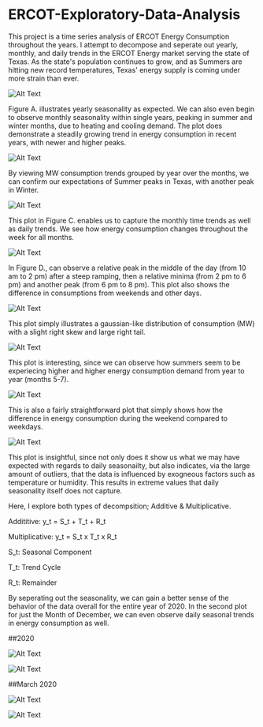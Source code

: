 
# ERCOT-Exploratory-Data-Analysis

This project is a time series analysis of ERCOT Energy Consumption throughout the years. I attempt to decompose and seperate out yearly, monthly, and daily trends in the ERCOT Energy market serving the state of Texas. As the state's population continues to grow, and as Summers are hitting new record temperatures, Texas' energy supply is coming under more strain than ever.

![Alt Text](https://github.com/A-Sarkar18/ERCOT-Exploratory-Data-Analysis/blob/main/figures/ERCOT%20Time%20Series%20MW%20Consumption.png)

Figure A. illustrates yearly seasonality as expected. We can also even begin to observe monthly seasonality within single years, peaking in summer and winter months, due to heating and cooling demand. The plot does demonstrate a steadily growing trend in energy consumption in recent years, with newer and higher peaks.

![Alt Text](https://github.com/A-Sarkar18/ERCOT-Exploratory-Data-Analysis/blob/main/figures/ERCOT%20MW%20Yearly%20Consumption.png)

By viewing MW consumption trends grouped by year over the months, we can confirm our expectations of Summer peaks in Texas, with another peak in Winter.

![Alt Text](https://github.com/A-Sarkar18/ERCOT-Exploratory-Data-Analysis/blob/main/figures/ERCOT%20MW%20Consumption%20Weekly.png)

This plot in Figure C. enables us to capture the monthly time trends as well as daily trends. We see how energy consumption changes throughout the week for all months. 

![Alt Text](https://github.com/A-Sarkar18/ERCOT-Exploratory-Data-Analysis/blob/main/figures/ERCOT%20MW%20Consumption%20Daily.png)

In Figure D., can observe a relative peak in the middle of the day (from 10 am to 2 pm) after a steep ramping, then a relative minima (from 2 pm to 6 pm) and another peak (from 6 pm to 8 pm). This plot also shows the difference in consumptions from weekends and other days.

![Alt Text](https://github.com/A-Sarkar18/ERCOT-Exploratory-Data-Analysis/blob/main/figures/ERCOT%20MW%20Consumption%20Distribution.png)

This plot simply illustrates a gaussian-like distribution of consumption (MW) with a slight right skew and large right tail.

![Alt Text](https://github.com/A-Sarkar18/ERCOT-Exploratory-Data-Analysis/blob/main/figures/ERCOT%20MW%20Consumption%20Monthly%20Distribution.png)

This plot is interesting, since we can observe how summers seem to be experiecing higher and higher energy consumption demand from year to year (months 5-7).

![Alt Text](https://github.com/A-Sarkar18/ERCOT-Exploratory-Data-Analysis/blob/main/figures/ERCOT%20MW%20Consumption%20Daily%20Distribution.png.png)

This is also a fairly straightforward plot that simply shows how the difference in energy consumption during the weekend compared to weekdays.

![Alt Text](https://github.com/A-Sarkar18/ERCOT-Exploratory-Data-Analysis/blob/main/figures/ERCOT%20MW%20Consumption%20Hourly%20Distribution.png.png)

This plot is insightful, since not only does it show us what we may have expected with regards to daily seasonailty, but also indicates, via the large amount of outliers, that the data is influenced by exogneous factors such as temperature or humidity. This results in extreme values that daily seasonality itself does not capture.

Here, I explore both types of decompsition; Additive & Multiplicative. 

Addititive:
y_t = S_t + T_t + R_t

Multiplicative:
y_t = S_t x T_t x R_t

S_t: Seasonal Component

T_t: Trend Cycle

R_t: Remainder

By seperating out the seasonality, we can gain a better sense of the behavior of the data overall for the entire year of 2020.
In the second plot for just the Month of December, we can even observe daily seasonal trends in energy consumption as well.

##2020

![Alt Text](https://github.com/A-Sarkar18/ERCOT-Exploratory-Data-Analysis/blob/main/figures/ERCOT%20MW%20Consumption%20Additive%20Decomposition%202020.png.png)

![Alt Text](https://github.com/A-Sarkar18/ERCOT-Exploratory-Data-Analysis/blob/main/figures/ERCOT%20MW%20Consumption%20Multiplicative%20Decomposition%202020.png)

##March 2020

![Alt Text](https://github.com/A-Sarkar18/ERCOT-Exploratory-Data-Analysis/blob/main/figures/ERCOT%20MW%20Consumption%20Additive%20Decomposition%20Mar%202020.png
)

![Alt Text](https://github.com/A-Sarkar18/ERCOT-Exploratory-Data-Analysis/blob/main/figures/ERCOT%20MW%20Consumption%20Multiplicative%20Decomposition%20Mar%202020.png
)
